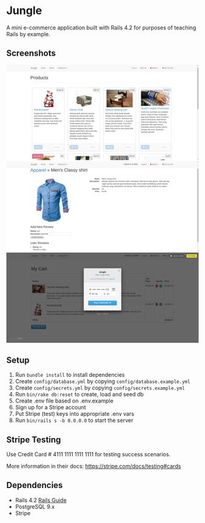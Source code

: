 # Jungle

A mini e-commerce application built with Rails 4.2 for purposes of teaching Rails by example.

## Screenshots

![Products](https://github.com/xynyx/ruby_jungle/blob/master/docs/products.png)
![Show Product](https://github.com/xynyx/ruby_jungle/blob/master/docs/show.png)
![Payment](https://github.com/xynyx/ruby_jungle/blob/master/docs/payment.png)


## Setup

1. Run `bundle install` to install dependencies
2. Create `config/database.yml` by copying `config/database.example.yml`
3. Create `config/secrets.yml` by copying `config/secrets.example.yml`
4. Run `bin/rake db:reset` to create, load and seed db
5. Create .env file based on .env.example
6. Sign up for a Stripe account
7. Put Stripe (test) keys into appropriate .env vars
8. Run `bin/rails s -b 0.0.0.0` to start the server

## Stripe Testing

Use Credit Card # 4111 1111 1111 1111 for testing success scenarios.

More information in their docs: <https://stripe.com/docs/testing#cards>

## Dependencies

* Rails 4.2 [Rails Guide](http://guides.rubyonrails.org/v4.2/)
* PostgreSQL 9.x
* Stripe
